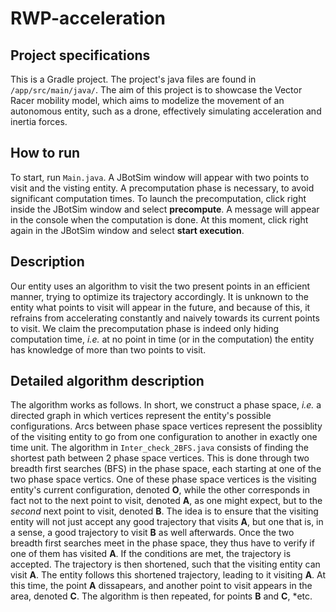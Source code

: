 # RWP-acceleration

## Project specifications

This is a Gradle project. The project's java files are found in `/app/src/main/java/`.
The aim of this project is to showcase the Vector Racer mobility model, which aims to modelize the movement of an autonomous entity, such as a drone, effectively simulating acceleration and inertia forces.

## How to run

To start, run `Main.java`. A JBotSim window will appear with two points to visit and the visting entity. A precomputation phase is necessary, to avoid significant computation times. To launch the precomputation, click right inside the JBotSim window and select **precompute**. A message will appear in the console when the computation is done. At this moment, click right again in the JBotSim window and select **start execution**.

## Description

Our entity uses an algorithm to visit the two present points in an efficient manner, trying to optimize its trajectory accordingly. It is unknown to the entity what points to visit will appear in the future, and because of this, it refrains from accelerating constantly and naively towards its current points to visit. We claim the precomputation phase is indeed only hiding computation time, *i.e.* at no point in time (or in the computation) the entity has knowledge of more than two points to visit.

## Detailed algorithm description

The algorithm works as follows. In short, we construct a phase space, *i.e.* a directed graph in which vertices represent the entity's possible configurations. Arcs between phase space vertices represent the possiblity of the visiting entity to go from one configuration to another in exactly one time unit.
The algorithm in `Inter_check_2BFS.java` consists of finding the shortest path between 2 phase space vertices. This is done through two breadth first searches (BFS) in the phase space, each starting at one of the two phase space vertics.
One of these phase space vertices is the visiting entity's current configuration, denoted **O**, while the other corresponds in fact not to the next point to visit, denoted **A**, as one might expect, but to the *second* next point to visit, denoted **B**. The idea is to ensure that the visiting entity will not just accept any good trajectory that visits **A**, but one that is, in a sense, a good trajectory to visit **B** as well afterwards.
Once the two breadth first searches meet in the phase space, they thus have to verify if one of them has visited **A**. If the conditions are met, the trajectory is accepted.
The trajectory is then shortened, such that the visiting entity can visit **A**. The entity follows this shortened trajectory, leading to it visiting **A**. At this time, the point **A** dissapears, and another point to visit appears in the area, denoted **C**.
The algorithm is then repeated, for points **B** and **C**, *etc.
